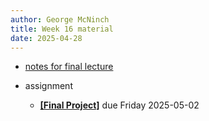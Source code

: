 ```yaml
---
author: George McNinch
title: Week 16 material
date: 2025-04-28
---
```


- [notes for final lecture](/course-content/proofs.pdf)

- assignment
	
  - [**[Final Project]**](/course-assignments/Final-Project.pdf) due Friday 2025-05-02	

